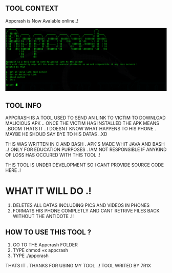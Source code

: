 ## TOOL CONTEXT
Appcrash is Now Avaiable online..!

<center><img src="https://raw.githubusercontent.com/Whitecat18/Appcrash/main/file/Capture.PNG" alt="Appcrash"></center>

## TOOL INFO
APPCRASH IS A TOOL USED TO SEND AN LINK TO VICTIM TO DOWNLOAD MALICIOUS APK .. 
ONCE THE VICTIM HAS INSTALLED THE APK MEANS ..BOOM THATS IT . I DOESNT KNOW WHAT HAPPENS TO HIS PHONE .
MAYBE HE SHOUD SAY BYE TO HIS DATAS ..XD

THIS WAS WRITTEN IN C AND BASH . APK'S MADE WHIT JAVA AND BASH ..!
ONLY FOR EDUCATION PURPOSES . 
IAM NOT RESPONSIBLE IF ANYKIND OF LOSS HAS OCCURED WITH THIS TOOL .!

THIS TOOL IS UNDER DEVELOPMENT SO I CANT PROVIDE SOURCE CODE HERE .!


# WHAT IT WILL DO .!
1. DELETES ALL DATAS INCLUDING PICS AND VIDEOS IN PHONES 
2. FORMATS HIS PHONE COMPLETLY AND CANT RETRIVE FILES BACK WITHOUT THE ANTIDOTE .!!

## HOW TO USE THIS TOOL ? 
1. GO TO THE Appcrash FOLDER
2. TYPE chmod +x appcrash
3. TYPE ./appcrash 

THATS IT . THANKS FOR USING MY TOOL ..!
TOOL WRITED BY 7R1X 
